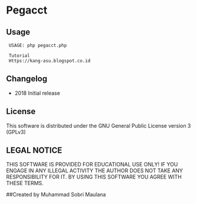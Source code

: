 # Pegacct

## Usage

     USAGE: php pegacct.php

	 Tutorial
	 Https://kang-asu.blogspot.co.id
	 
## Changelog
* 2018  Initial release

## License
This software is distributed under the GNU General Public License version 3 (GPLv3)

## LEGAL NOTICE
THIS SOFTWARE IS PROVIDED FOR EDUCATIONAL USE ONLY! IF YOU ENGAGE IN ANY ILLEGAL ACTIVITY THE AUTHOR DOES NOT TAKE ANY RESPONSIBILITY FOR IT. BY USING THIS SOFTWARE YOU AGREE WITH THESE TERMS.

##Created by
Muhammad Sobri Maulana
